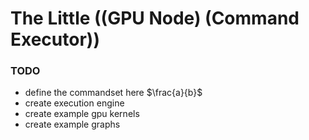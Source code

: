 # The Little ((GPU Node) (Command Executor))

### TODO

* define the commandset here $\frac{a}{b}$
* create execution engine
* create example gpu kernels
* create example graphs
